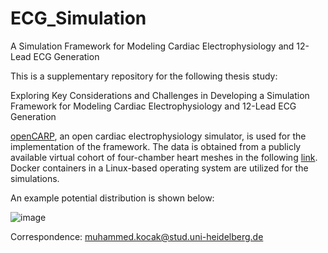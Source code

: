 # ECG_Simulation
A Simulation Framework for Modeling Cardiac Electrophysiology and 12-Lead ECG Generation

This is a supplementary repository for the following thesis study:

Exploring Key Considerations and Challenges in Developing a Simulation Framework for Modeling Cardiac Electrophysiology and 12-Lead ECG Generation

[openCARP](https://opencarp.org/), an open cardiac electrophysiology simulator, is used for the implementation of the framework. The data is obtained from a publicly available virtual cohort of four-chamber heart meshes in the following [link](https://zenodo.org/records/3890034). Docker containers in a Linux-based operating system are utilized for the simulations.

An example potential distribution is shown below:

![image](https://github.com/MSK0306/ECG_Simulation/assets/70798801/2613caec-8049-4c9e-b10c-44170d8cd855)

Correspondence: muhammed.kocak@stud.uni-heidelberg.de

